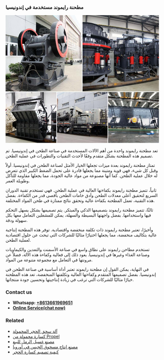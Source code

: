 <h3>مطحنة رايموند مستخدمة في إندونيسيا</h3><img src='1701854088.jpg' alt=''><p>تعد مطحنة رايموند واحدة من أهم الآلات المستخدمة في صناعة الطحن في إندونيسيا. تم تصميم هذه المطحنة بشكل متقدم وفقًا لأحدث التقنيات والتطورات في عملية الطحن.</p><p>تمتاز مطحنة رايموند بعدة ميزات تجعلها الخيار الأمثل لصناعة الطحن في إندونيسيا. أولاً وقبل كل شيء، فهي قوية ومتينة مما يجعلها قادرة على تحمل الضغط الكبير الذي تتعرض له خلال عملية الطحن. كما أنها مصنوعة من مواد عالية الجودة، مما يجعلها مقاومة للتآكل وطويلة العمر.</p><p>ثانياً، تتميز مطحنة رايموند بكفاءتها العالية في عملية الطحن. فهي تستخدم تقنية الدوران السريع لتحقيق أعلى معدلات الطحن وأدق خامات الطحن بأقصى قدر من الكفاءة. بفضل هذه التقنية، تعمل المطحنة بكفاءة عالية وتحقق نتائج ممتازة في طحن المواد المختلفة.</p><p>ثالثًا، تتميز مطحنة رايموند بتصميمها الذكي والمبتكر. يتم تصميمها بشكل يسهل التحكم فيها واستخدامها. بفضل واجهتها البسيطة والسهلة، يمكن للمشغلين التعامل معها بكل سهولة ودقة.</p><p>وأخيرًا، تعتبر مطحنة رايموند ذات تكلفة منخفضة واقتصادية. توفر هذه المطحنة إنتاجية عالية بتكاليف منخفضة، مما يجعلها اختيارًا مثاليًا للشركات التي تبحث عن حلول اقتصادية لعملية الطحن.</p><p>تستخدم مطاحن رايموند على نطاق واسع في صناعة الأسمنت والتعدين والكيماويات وصناعة الغذاء وغيرها في إندونيسيا. يعود ذلك إلى فعالية وكفاءة هذه الآلة، فضلاً عن مرونتها في التعامل مع مجموعة متنوعة من المواد.</p><p>في النهاية، يمكن القول إن مطحنة رايموند تعتبر أداة أساسية في صناعة الطحن في إندونيسيا. بفضل تصميمها المتقدم وكفاءتها العالية وتكلفتها المنخفضة، تعد هذه المطحنة خيارًا مثاليًا للشركات التي ترغب في زيادة إنتاجيتها وتحسين جودة منتجاتها.</p><h3>Contact us</h3><ul><li><strong>Whatsapp:&nbsp;<a href="https://wa.me/8613661969651">+8613661969651</a></strong></li><li><a href="https://swt.shibang-china.com/?git&amp;zhl&amp;مطحنة رايموند مستخدمة في إندونيسيا"><strong>Online Service(chat now)</strong></a></li></ul><h3>Related</h3><ul><li><a href='آلة سحق الحجر المحمولة.md'>آلة سحق الحجر المحمولة</a></li><li><a href='كسارة محمولة من Propel.md'>كسارة محمولة من Propel</a></li><li><a href='مصنع غسيل الرمل للبيع.md'>مصنع غسيل الرمل للبيع</a></li><li><a href='مصنع إنتاج مسحوق الجبس في أوروبا.md'>مصنع إنتاج مسحوق الجبس في أوروبا</a></li><li><a href='كيفية تصميم كسارة الحجر.md'>كيفية تصميم كسارة الحجر</a></li></ul>